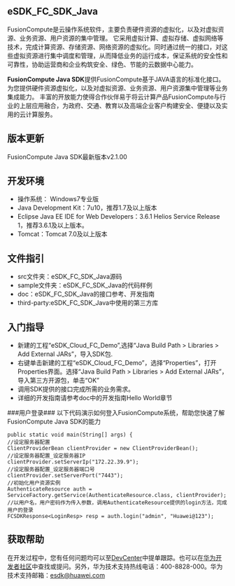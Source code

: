 ## eSDK\_FC\_SDK\_Java  ##
FusionCompute是云操作系统软件，主要负责硬件资源的虚拟化，以及对虚拟资源、业务资源、用户资源的集中管理。
它采用虚拟计算、虚拟存储、虚拟网络等技术，完成计算资源、存储资源、网络资源的虚拟化。同时通过统一的接口，对这些虚拟资源进行集中调度和管理，从而降低业务的运行成本，保证系统的安全性和可靠性，协助运营商和企业构筑安全、绿色、节能的云数据中心能力。


**FusionCompute Java SDK**提供FusionCompute基于JAVA语言的标准化接口。为您提供硬件资源虚拟化，以及对虚拟资源、业务资源、用户资源集中管理等业务集成能力。
丰富的开放能力使得合作伙伴易于将云计算产品FusionCompute与行业的上层应用融合，为政府、交通、教育以及高端企业客户构建安全、便捷以及实用的云计算服务。


## 版本更新 ##
FusionCompute Java SDK最新版本v2.1.00

## 开发环境 ##

- 操作系统： Windows7专业版
- Java Development Kit：7u10，推荐1.7及以上版本
- Eclipse Java EE IDE for Web Developers：3.6.1 Helios Service Release 1，推荐3.6.1及以上版本。
- Tomcat：Tomcat 7.0及以上版本


## 文件指引 ##

- src文件夹：eSDK\_FC\_SDK\_Java源码
- sample文件夹：eSDK\_FC\_SDK\_Java的代码样例
- doc：eSDK\_FC\_SDK\_Java的接口参考、开发指南
- third-party:eSDK\_FC\_SDK\_Java中使用的第三方库


## 入门指导 ##

- 新建的工程“eSDK_Cloud_FC_Demo”,选择“Java Build Path > Libraries > Add External JARs”，导入SDK包.
- 右键单击新建的工程“eSDK_Cloud_FC_Demo”，选择“Properties”，打开Properties界面。选择“Java Build Path > Libraries > Add External JARs”，导入第三方开源包，单击“OK”
- 调用SDK提供的接口完成所需的业务需求。
- 详细的开发指南请参考doc中的开发指南Hello World章节


###用户登录###
以下代码演示如何登入FusionCompute系统，帮助您快速了解FusionCompute Java SDK的能力

	public static void main(String[] args) { 
    //设定服务器配置 
    ClientProviderBean clientProvider = new ClientProviderBean(); 
    //设定服务器配置_设定服务器IP 
    clientProvider.setServerIp("172.22.39.9"); 
    //设定服务器配置_设定服务器端口号 
    clientProvider.setServerPort("7443"); 
    //初始化用户资源实例 
    AuthenticateResource auth = ServiceFactory.getService(AuthenticateResource.class, clientProvider); 
    //以用户名，用户密码作为传入参数，调用AuthenticateResource提供的login方法，完成用户的登录 
    FCSDKResponse<LoginResp> resp = auth.login("admin", "Huawei@123"); 



## 获取帮助 ##

在开发过程中，您有任何问题均可以至[DevCenter](https://devcenter.huawei.com)中提单跟踪。也可以在[华为开发者社区](http://developer.huawei.com/ict/cn/site-cloud/products/fusioncompute)中查找或提问。另外，华为技术支持热线电话：400-8828-000。华为技术支持邮箱：esdk@huawei.com